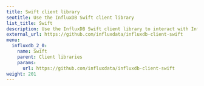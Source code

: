 ```yaml
---
title: Swift client library
seotitle: Use the InfluxDB Swift client library
list_title: Swift
description: Use the InfluxDB Swift client library to interact with InfluxDB.
external_url: https://github.com/influxdata/influxdb-client-swift
menu:
  influxdb_2_0:
    name: Swift
    parent: Client libraries
    params:
      url: https://github.com/influxdata/influxdb-client-swift
weight: 201
---
```

